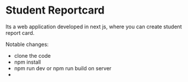 # Student Reportcard

Its a web application developed in next js, where you can create student report card.

Notable changes:

- clone the code
- npm install
- npm run dev or npm run build on server
- 

